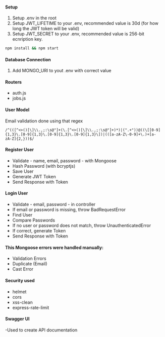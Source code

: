 #### Setup

1. Setup .env in the root
2. Setup JWT_LIFETIME to your .env, recommended value is 30d (for how long the JWT token will be valid)
3. Setup JWT_SECRET to your .env, recommended value is 256-bit ecnription key.

```bash
npm install && npm start
```

#### Database Connection

1. Add MONGO_URI to yout .env with correct value


#### Routers

- auth.js
- jobs.js

#### User Model

Email validation done using that regex

```regex
/^(([^<>()[\]\\.,;:\s@"]+(\.[^<>()[\]\\.,;:\s@"]+)*)|(".+"))@((\[[0-9]{1,3}\.[0-9]{1,3}\.[0-9]{1,3}\.[0-9]{1,3}\])|(([a-zA-Z\-0-9]+\.)+[a-zA-Z]{2,}))$/
```

#### Register User

- Validate - name, email, password - with Mongoose
- Hash Password (with bcryptjs)
- Save User
- Generate JWT Token
- Send Response with Token

#### Login User

- Validate - email, password - in controller
- If email or password is missing, throw BadRequestError
- Find User
- Compare Passwords
- If no user or password does not match, throw UnauthenticatedError
- If correct, generate Token
- Send Response with Token

#### This Mongoose errors were handled manually:

- Validation Errors
- Duplicate (Email)
- Cast Error

#### Security used

- helmet
- cors
- xss-clean
- express-rate-limit

#### Swagger UI
-Used to create API documentation


